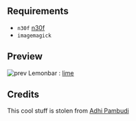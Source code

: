 ## Requirements

- `n30f` [n30f](https://github.com/sdhand/n30f.git)
- `imagemagick`

## Preview

![prev](https://github.com/fikriomar16/dotfiles/blob/master/lemonbar/prev.png)
Lemonbar : [lime](https://github.com/fikriomar16/dotfiles/blob/master/lemonbar/lime)

## Credits
This cool stuff is stolen from [Adhi Pambudi](https://github.com/addy-dclxvi)
